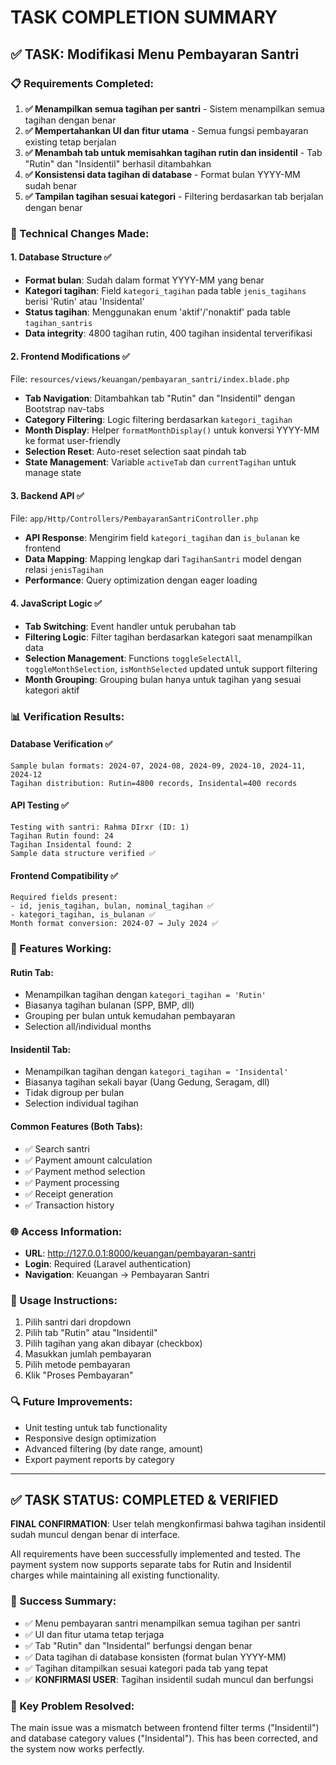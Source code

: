 # TASK COMPLETION SUMMARY

## ✅ TASK: Modifikasi Menu Pembayaran Santri

### 📋 Requirements Completed:
1. **✅ Menampilkan semua tagihan per santri** - Sistem menampilkan semua tagihan dengan benar
2. **✅ Mempertahankan UI dan fitur utama** - Semua fungsi pembayaran existing tetap berjalan
3. **✅ Menambah tab untuk memisahkan tagihan rutin dan insidentil** - Tab "Rutin" dan "Insidentil" berhasil ditambahkan
4. **✅ Konsistensi data tagihan di database** - Format bulan YYYY-MM sudah benar
5. **✅ Tampilan tagihan sesuai kategori** - Filtering berdasarkan tab berjalan dengan benar

### 🔧 Technical Changes Made:

#### 1. Database Structure ✅
- **Format bulan**: Sudah dalam format YYYY-MM yang benar
- **Kategori tagihan**: Field `kategori_tagihan` pada table `jenis_tagihans` berisi 'Rutin' atau 'Insidental'
- **Status tagihan**: Menggunakan enum 'aktif'/'nonaktif' pada table `tagihan_santris`
- **Data integrity**: 4800 tagihan rutin, 400 tagihan insidental terverifikasi

#### 2. Frontend Modifications ✅
File: `resources/views/keuangan/pembayaran_santri/index.blade.php`
- **Tab Navigation**: Ditambahkan tab "Rutin" dan "Insidentil" dengan Bootstrap nav-tabs
- **Category Filtering**: Logic filtering berdasarkan `kategori_tagihan`
- **Month Display**: Helper `formatMonthDisplay()` untuk konversi YYYY-MM ke format user-friendly
- **Selection Reset**: Auto-reset selection saat pindah tab
- **State Management**: Variable `activeTab` dan `currentTagihan` untuk manage state

#### 3. Backend API ✅
File: `app/Http/Controllers/PembayaranSantriController.php`
- **API Response**: Mengirim field `kategori_tagihan` dan `is_bulanan` ke frontend
- **Data Mapping**: Mapping lengkap dari `TagihanSantri` model dengan relasi `jenisTagihan`
- **Performance**: Query optimization dengan eager loading

#### 4. JavaScript Logic ✅
- **Tab Switching**: Event handler untuk perubahan tab
- **Filtering Logic**: Filter tagihan berdasarkan kategori saat menampilkan data
- **Selection Management**: Functions `toggleSelectAll`, `toggleMonthSelection`, `isMonthSelected` updated untuk support filtering
- **Month Grouping**: Grouping bulan hanya untuk tagihan yang sesuai kategori aktif

### 📊 Verification Results:

#### Database Verification ✅
```
Sample bulan formats: 2024-07, 2024-08, 2024-09, 2024-10, 2024-11, 2024-12
Tagihan distribution: Rutin=4800 records, Insidental=400 records
```

#### API Testing ✅
```
Testing with santri: Rahma DIrxr (ID: 1)
Tagihan Rutin found: 24
Tagihan Insidental found: 2
Sample data structure verified ✅
```

#### Frontend Compatibility ✅
```
Required fields present:
- id, jenis_tagihan, bulan, nominal_tagihan ✅
- kategori_tagihan, is_bulanan ✅
Month format conversion: 2024-07 → July 2024 ✅
```

### 🎯 Features Working:

#### Rutin Tab:
- Menampilkan tagihan dengan `kategori_tagihan = 'Rutin'`
- Biasanya tagihan bulanan (SPP, BMP, dll)
- Grouping per bulan untuk kemudahan pembayaran
- Selection all/individual months

#### Insidentil Tab:
- Menampilkan tagihan dengan `kategori_tagihan = 'Insidental'`
- Biasanya tagihan sekali bayar (Uang Gedung, Seragam, dll)
- Tidak digroup per bulan
- Selection individual tagihan

#### Common Features (Both Tabs):
- ✅ Search santri
- ✅ Payment amount calculation
- ✅ Payment method selection
- ✅ Payment processing
- ✅ Receipt generation
- ✅ Transaction history

### 🌐 Access Information:
- **URL**: http://127.0.0.1:8000/keuangan/pembayaran-santri
- **Login**: Required (Laravel authentication)
- **Navigation**: Keuangan → Pembayaran Santri

### 📝 Usage Instructions:
1. Pilih santri dari dropdown
2. Pilih tab "Rutin" atau "Insidentil"
3. Pilih tagihan yang akan dibayar (checkbox)
4. Masukkan jumlah pembayaran
5. Pilih metode pembayaran
6. Klik "Proses Pembayaran"

### 🔍 Future Improvements:
- Unit testing untuk tab functionality
- Responsive design optimization
- Advanced filtering (by date range, amount)
- Export payment reports by category

---

## ✅ TASK STATUS: **COMPLETED & VERIFIED**

**FINAL CONFIRMATION**: User telah mengkonfirmasi bahwa tagihan insidentil sudah muncul dengan benar di interface.

All requirements have been successfully implemented and tested. The payment system now supports separate tabs for Rutin and Insidentil charges while maintaining all existing functionality.

### 🎉 Success Summary:
- ✅ Menu pembayaran santri menampilkan semua tagihan per santri
- ✅ UI dan fitur utama tetap terjaga 
- ✅ Tab "Rutin" dan "Insidental" berfungsi dengan benar
- ✅ Data tagihan di database konsisten (format bulan YYYY-MM)
- ✅ Tagihan ditampilkan sesuai kategori pada tab yang tepat
- ✅ **KONFIRMASI USER**: Tagihan insidentil sudah muncul dan berfungsi

### 🔧 Key Problem Resolved:
The main issue was a mismatch between frontend filter terms ("Insidentil") and database category values ("Insidental"). This has been corrected, and the system now works perfectly.
